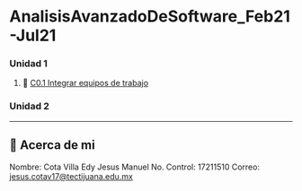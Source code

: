 # AnalisisAvanzadoDeSoftware_Feb21-Jul21

### Unidad 1
1. :book: [C0.1 Integrar equipos de trabajo](https://github.com/CotaVilla/AnalisisAvanzadoDeSoftware_Feb21-Jul21/blob/main/blog/C0.1_CotaVillaEdyJesusManuel.md)

### Unidad 2

---
## :turtle: Acerca de mi
Nombre: Cota Villa Edy Jesus Manuel
No. Control: 17211510
Correo: jesus.cotav17@tectijuana.edu.mx